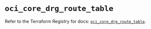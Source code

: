 # `oci_core_drg_route_table`

Refer to the Terraform Registry for docs: [`oci_core_drg_route_table`](https://registry.terraform.io/providers/oracle/oci/6.18.0/docs/resources/core_drg_route_table).
